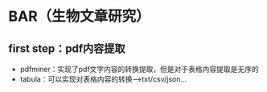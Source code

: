 # BAR（生物文章研究）
## first step：pdf内容提取
- pdfminer：实现了pdf文字内容的转换提取，但是对于表格内容提取是无序的
- tabula：可以实现对表格内容的转换-->txt/csv/json...
